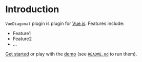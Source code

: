 # Introduction

`VueDiagonal` plugin is plugin for [Vue.js](http://vuejs.org).
Features include:

- Feature1
- Feature2
- ...

[Get started](./started/) or play with the [demo](https://github.com//vue-diagonal/tree/dev/demo) (see [`README.md`](https://github.com//vue-diagonal/) to run them).
